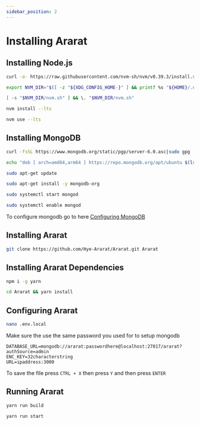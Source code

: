 ```yaml
---
sidebar_position: 2
---
```

# Installing Ararat

## Installing Node.js

```bash
curl -o- https://raw.githubusercontent.com/nvm-sh/nvm/v0.39.3/install.sh | bash
```

```bash
export NVM_DIR="$([ -z "${XDG_CONFIG_HOME-}" ] && printf %s "${HOME}/.nvm" || printf %s "${XDG_CONFIG_HOME}/nvm")"
```

```bash
[ -s "$NVM_DIR/nvm.sh" ] && \. "$NVM_DIR/nvm.sh"
```

```bash
nvm install --lts
```

```bash
nvm use --lts
```

## Installing MongoDB

```bash
curl -fsSL https://www.mongodb.org/static/pgp/server-6.0.asc|sudo gpg --dearmor -o /etc/apt/trusted.gpg.d/mongodb-6.gpg
```

```bash
echo "deb [ arch=amd64,arm64 ] https://repo.mongodb.org/apt/ubuntu $(lsb_release -cs)/mongodb-org/6.0 multiverse" | sudo tee /etc/apt/sources.list.d/mongodb-org-6.0.list
```

```bash
sudo apt-get update
```

```bash
sudo apt-get install -y mongodb-org
```

```bash
sudo systemctl start mongod
```

```bash
sudo systemctl enable mongod
```

To configure mongodb go to here [Configuring MongoDB](configuring-mongodb)

## Installing Ararat

```bash
git clone https://github.com/Hye-Ararat/Ararat.git Ararat
```

## Installing Ararat Dependencies
```bash
npm i -g yarn
```

```bash
cd Ararat && yarn install
```

## Configuring Ararat

```bash
nano .env.local
```

Make sure the use the same password you used for to setup mongodb
```env
DATABASE_URL=mongodb://ararat:passwordhere@localhost:27017/ararat?authSource=admin
ENC_KEY=32characterstring
URL=ipaddress:3000
```

To save the file press ``CTRL + X`` then press ``Y`` and then press ``ENTER``

## Running Ararat

```bash
yarn run build
```

```bash
yarn run start
```



